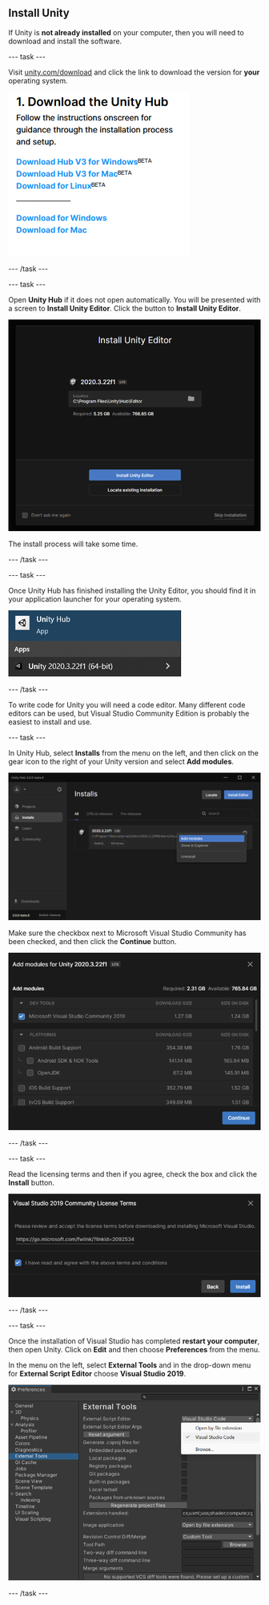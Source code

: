 ## Install Unity

If Unity is **not already installed** on your computer, then you will need to download and install the software.

--- task ---

Visit [unity.com/download](https://unity.com/download) and click the link to download the version for **your** operating system.

![The 'download for' links shown for Windows, Mac, and Linux.](images/install_download_links.png)

--- /task ---

--- task ---

Open **Unity Hub** if it does not open automatically. You will be presented with a screen to **Install Unity Editor**. Click the button to **Install Unity Editor**.

![Splash screen with a button at the bottom to 'Install Unity Editor'.](images/install_editor_install.png)

The install process will take some time.

--- /task ---

--- task ---

Once Unity Hub has finished installing the Unity Editor, you should find it in your application launcher for your operating system.

![Windows application launcher with Unity shown.](images/install_application_launcher.png)

--- /task ---

To write code for Unity you will need a code editor. Many different code editors can be used, but Visual Studio Community Edition is probably the easiest to install and use.

--- task ---

In Unity Hub, select **Installs** from the menu on the left, and then click on the gear icon to the right of your Unity version and select **Add modules**.

![Unity Hub shown with options selected.](images/unity-add-modules.png)

Make sure the checkbox next to Microsoft Visual Studio Community has been checked, and then click the **Continue** button.

![Unity Hub with a check next to Visual Studio.](images/unity-install-vs.png)

--- /task ---

--- task ---

Read the licensing terms and then if you agree, check the box and click the **Install** button.

![License agreement checked for Visual Studio.](images/unity-vs-license.png)

--- /task ---

--- task --- 

Once the installation of Visual Studio has completed **restart your computer**, then open Unity. Click on **Edit** and then choose **Preferences** from the menu.

In the menu on the left, select **External Tools** and in the drop-down menu for **External Script Editor** choose **Visual Studio 2019**.

![Preferences menu with Visual Studio chosen as the script editor.](images/unity-editor-select.png)

--- /task ---